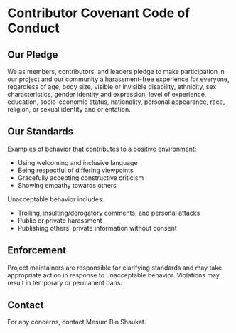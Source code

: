 # Contributor Covenant Code of Conduct

## Our Pledge

We as members, contributors, and leaders pledge to make participation in our project and our community a harassment-free experience for everyone, regardless of age, body size, visible or invisible disability, ethnicity, sex characteristics, gender identity and expression, level of experience, education, socio-economic status, nationality, personal appearance, race, religion, or sexual identity and orientation.

## Our Standards

Examples of behavior that contributes to a positive environment:
- Using welcoming and inclusive language
- Being respectful of differing viewpoints
- Gracefully accepting constructive criticism
- Showing empathy towards others

Unacceptable behavior includes:
- Trolling, insulting/derogatory comments, and personal attacks
- Public or private harassment
- Publishing others' private information without consent

## Enforcement

Project maintainers are responsible for clarifying standards and may take appropriate action in response to unacceptable behavior. Violations may result in temporary or permanent bans.

## Contact

For any concerns, contact Mesum Bin Shaukat. 